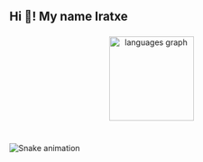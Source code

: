 <h2 align="left">Hi 👋! My name Iratxe</h2>

###

<div align="center">
  <img src="https://github-readme-stats.vercel.app/api/top-langs?username=iratxeurzelai&locale=en&hide_title=false&layout=compact&card_width=320&langs_count=5&theme=dracula&hide_border=false" height="150" alt="languages graph"  />
</div>

###


###



###

###

<br clear="both">

<img src="https://raw.githubusercontent.com/iratxeurzelai/iratxeurzelai/output/snake.svg" alt="Snake animation" />

###
